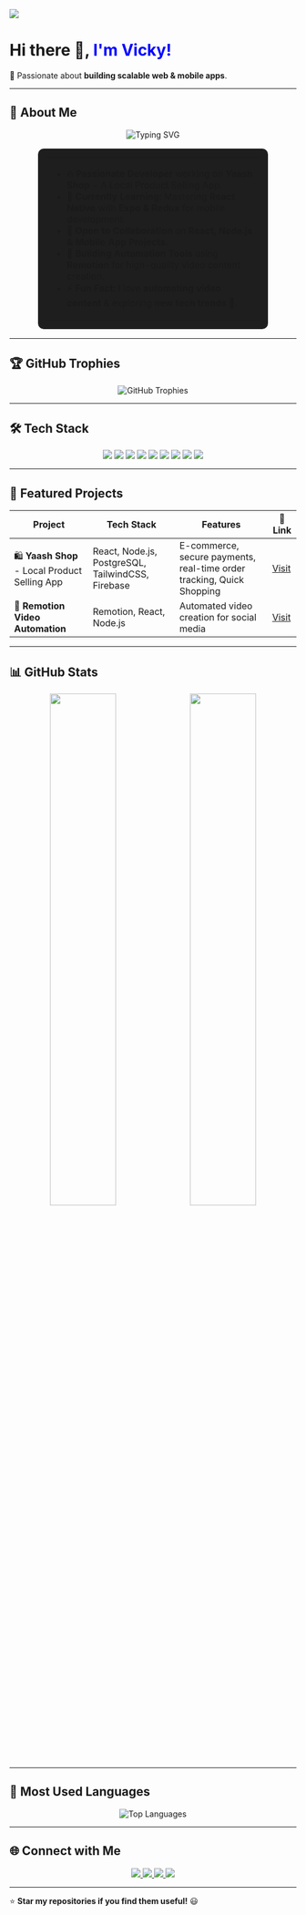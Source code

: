 <!-- Profile Views Counter -->
 ![](https://komarev.com/ghpvc/?username=Vicky2122004&color=blueviolet&style=flat-square)
 
# Hi there 👋, <span style="color:blue">I'm Vicky!</span>   
 🌟 Passionate about **building scalable web & mobile apps**.
 
 ---

  ## 📌 About Me  

<p align="center">
  <img src="https://readme-typing-svg.herokuapp.com?font=JetBrains+Mono&size=22&duration=2500&pause=1000&color=00C2CB&center=true&vCenter=true&width=600&lines=React+and+React+Native+Developer+⚛️;Remotion+Developer+🎥;Node.js+Backend+Developer+🔗;Mobile+App+Enthusiast+📱;Tech+Innovator+🚀" alt="Typing SVG" />
</p>
 
<div align="center">
  <table style="border-radius: 10px; padding: 15px; background-color: #1e1e1e; box-shadow: 0px 4px 10px rgba(255, 255, 255, 0.1); width: 80%;">
    <tr>
      <td>
        <ul>
          <li>🔥 <b>Passionate Developer</b> working on <b>Yaash Shop</b> - A Local Product Selling App.</li>
          <li>📱 <b>Currently Learning:</b> Mastering <b>React Native</b> with <b>Expo & Redux</b> for mobile development.</li>
          <li>🤝 <b>Open to Collaboration</b> on <b>React, Node.js & Mobile App Projects</b>.</li>
          <li>🎥 <b>Building Automation Tools</b> using <b>Remotion</b> for high-quality video content creation.</li>
          <li>⚡ <b>Fun Fact:</b> I love <b>automating video content</b> & exploring <b>new tech trends</b> 🚀.</li>
        </ul>
      </td>
    </tr>
  </table>
</div>

---
 
 ## 🏆 GitHub Trophies  
<div align="center">
  <img src="https://github-profile-trophy.vercel.app/?username=Vicky2122004&theme=discord&no-frame=true&margin-w=20&margin-h=15&column=7" alt="GitHub Trophies" />
</div>

 ---
 
 ## 🛠 Tech Stack  
 
<p align="center">
   <img src="https://img.shields.io/badge/React-61DAFB?style=for-the-badge&logo=react&logoColor=black" />
   <img src="https://img.shields.io/badge/React_Native-61DAFB?style=for-the-badge&logo=react&logoColor=black" />
   <img src="https://img.shields.io/badge/Node.js-339933?style=for-the-badge&logo=node.js&logoColor=white" />
   <img src="https://img.shields.io/badge/MongoDB-47A248?style=for-the-badge&logo=mongodb&logoColor=white" />
   <img src="https://img.shields.io/badge/TailwindCSS-38B2AC?style=for-the-badge&logo=tailwind-css&logoColor=white" />
   <img src="https://img.shields.io/badge/Firebase-FFCA28?style=for-the-badge&logo=firebase&logoColor=black" />
   <img src="https://img.shields.io/badge/Redux-764ABC?style=for-the-badge&logo=redux&logoColor=white" />
   <img src="https://img.shields.io/badge/PostgreSQL-316192?style=for-the-badge&logo=postgresql&logoColor=white" />
   <img src="https://img.shields.io/badge/Remotion-FF0000?style=for-the-badge&logo=youtube&logoColor=white" />
</p>
 
 
 ---
 
## 📌 Featured Projects  

| Project | Tech Stack | Features | 🔗 Link |
|---------|-----------|----------|------|
| 🛍️ **Yaash Shop** - Local Product Selling App | React, Node.js, PostgreSQL, TailwindCSS, Firebase | E-commerce, secure payments, real-time order tracking, Quick Shopping | [Visit](https://shop.yaash.co.in/) |
| 🎥 **Remotion Video Automation** | Remotion, React, Node.js | Automated video creation for social media | [Visit](https://vid.bankniftycpr.com/) |
 
 ---
 
 ## 📊 GitHub Stats  
 <p align="center">
   <img width="48%" src="https://github-readme-stats.vercel.app/api?username=Vicky2122004&show_icons=true&theme=radical" />
   <img width="48%" src="https://github-readme-streak-stats.herokuapp.com/?user=Vicky2122004&theme=radical" />
 </p>
 
 ---
 
 ## 🌟 Most Used Languages  
<p align="center">
  <img src="https://github-readme-stats.vercel.app/api/top-langs/?username=Vicky2122004&layout=compact&theme=radical" alt="Top Languages" />
</p>
 
 ---
 
 ## 🌐 Connect with Me  
 
<p align="center">
   <a href="https://www.linkedin.com/in/vignesh-t-470a63257/" target="_blank">
     <img src="https://img.shields.io/badge/LinkedIn-0A66C2?style=for-the-badge&logo=linkedin&logoColor=white" />
   </a>
   <a href="https://www.instagram.com/ruthuraj_vicky_21/?hl=en" target="_blank">
     <img src="https://img.shields.io/badge/Instagram-E4405F?style=for-the-badge&logo=instagram&logoColor=white" />
   </a>
   <a href="mailto:thangavelvicky21@gmail.com">
     <img src="https://img.shields.io/badge/Email-D14836?style=for-the-badge&logo=gmail&logoColor=white" />
   </a>
   <a href="https://github.com/Vicky2122004" target="_blank">
     <img src="https://img.shields.io/badge/GitHub-181717?style=for-the-badge&logo=github&logoColor=white" />
   </a>
</p>
 
 
 ---
 
 ⭐ **Star my repositories if you find them useful!** 😃  
